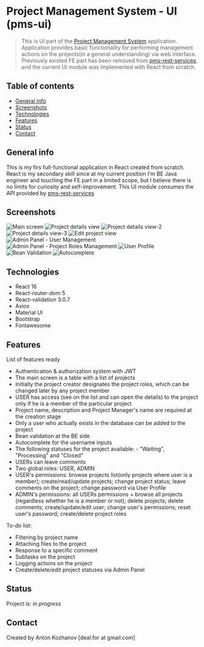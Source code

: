 # Project Management System - UI (pms-ui)
> This is UI part of the [Project Management System](https://github.com/stormx86/pms-rest-services) application.
> Application provides basic functionality for performing management actions on the projects(in a general understanding) via web interface.
> Previously existed FE part has been removed from [pms-rest-services](https://github.com/stormx86/pms-rest-services), and the 
> current UI module was implemented with React from scratch.
 
 ## Table of contents
 * [General info](#general-info)
 * [Screenshots](#screenshots)
 * [Technologies](#technologies)
 * [Features](#features)
 * [Status](#status)
 * [Contact](#contact)
 
 ## General info
This is my firs full-functional application in React created from scratch.
React is my secondary skill since at my current position I'm BE Java engineer and touching the FE part in a limited scope, 
but I believe there is no limits for curiosity and self-improvement.
This UI module consumes the API provided by [pms-rest-services](https://github.com/stormx86/pms-rest-services)
 
 ## Screenshots
 ![Main screen](./img/1.png)
 ![Project details view](./img/2.png)
 ![Project details view-2](./img/3.png)
 ![Project details view-3](./img/4.png)
 ![Edit project view](./img/5.png)
 ![Admin Panel - User Management](./img/6.png)
 ![Admin Panel - Project Roles Management](./img/7.png)
 ![User Profile](./img/8.png)
 ![Bean Validation](./img/9.png)
 ![Autocomplete](./img/10.png)
 
 ## Technologies
 
 * React 16
 * React-router-dom 5
 * React-validation 3.0.7
 * Axios
 * Material UI
 * Bootstrap
 * Fontawesome
 
 ## Features
 List of features ready
 * Authentication & authorization system with JWT
 * The main screen is a table with a list of projects
 * Initially the project creator designates the project roles, which can be changed later by any project member 
 * USER has access (see on the list and can open the details) to the project only if he is a member of the particular project
 * Project name, description and Project Manager's name are required at the creation stage
 * Only a user who actually exists in the database can be added to the project
 * Bean validation at the BE side
 * Autocomplete for the username inputs
 * The following statuses for the project available: - "Waiting", "Processing" and "Closed"
 * USERs can leave comments
 * Two global roles: USER, ADMIN
 * USER's permissions: browse projects list(only projects where user is a member); create/read/update projects; change project status; leave comments on the project; change password via User Profile
 * ADMIN's permissions: all USERs permissions + browse all projects (regardless whether he is a member or not); delete projects; delete comments; create/update/edit user; change user's permissions; reset user's password; create/delete project roles
 
 To-do list:
 * Filtering by project name
 * Attaching files to the project
 * Response to a specific comment
 * Subtasks on the project
 * Logging actions on the project
 * Create/delete/edit project statuses via Admin Panel
 
 ## Status
 Project is: _in progress_
 
 ## Contact
 Created by Anton Kozhanov [deal.for at gmail.com]